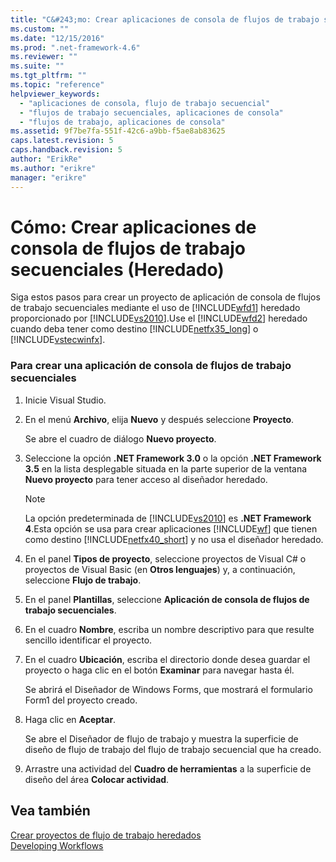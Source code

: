 ```yaml
---
title: "C&#243;mo: Crear aplicaciones de consola de flujos de trabajo secuenciales (Heredado) | Microsoft Docs"
ms.custom: ""
ms.date: "12/15/2016"
ms.prod: ".net-framework-4.6"
ms.reviewer: ""
ms.suite: ""
ms.tgt_pltfrm: ""
ms.topic: "reference"
helpviewer_keywords: 
  - "aplicaciones de consola, flujo de trabajo secuencial"
  - "flujos de trabajo secuenciales, aplicaciones de consola"
  - "flujos de trabajo, aplicaciones de consola"
ms.assetid: 9f7be7fa-551f-42c6-a9bb-f5ae8ab83625
caps.latest.revision: 5
caps.handback.revision: 5
author: "ErikRe"
ms.author: "erikre"
manager: "erikre"
---
```

# C&#243;mo: Crear aplicaciones de consola de flujos de trabajo secuenciales (Heredado)
Siga estos pasos para crear un proyecto de aplicación de consola de flujos de trabajo secuenciales mediante el uso de [!INCLUDE[wfd1](../workflow-designer/includes/wfd1_md.md)] heredado proporcionado por [!INCLUDE[vs2010](../modeling/includes/vs2010_md.md)].Use el [!INCLUDE[wfd2](../workflow-designer/includes/wfd2_md.md)] heredado cuando deba tener como destino [!INCLUDE[netfx35_long](../workflow-designer/includes/netfx35_long_md.md)] o [!INCLUDE[vstecwinfx](../workflow-designer/includes/vstecwinfx_md.md)].  
  
### Para crear una aplicación de consola de flujos de trabajo secuenciales  
  
1.  Inicie Visual Studio.  
  
2.  En el menú **Archivo**, elija **Nuevo** y después seleccione **Proyecto**.  
  
     Se abre el cuadro de diálogo **Nuevo proyecto**.  
  
3.  Seleccione la opción **.NET Framework 3.0** o la opción **.NET Framework 3.5** en la lista desplegable situada en la parte superior de la ventana **Nuevo proyecto** para tener acceso al diseñador heredado.  
  
    > [!NOTE]
    >  La opción predeterminada de [!INCLUDE[vs2010](../modeling/includes/vs2010_md.md)] es **.NET Framework 4**.Esta opción se usa para crear aplicaciones [!INCLUDE[wf](../workflow-designer/includes/wf_md.md)] que tienen como destino [!INCLUDE[netfx40_short](../workflow-designer/includes/netfx40_short_md.md)] y no usa el diseñador heredado.  
  
4.  En el panel **Tipos de proyecto**, seleccione proyectos de Visual C\# o proyectos de Visual Basic \(en **Otros lenguajes**\) y, a continuación, seleccione **Flujo de trabajo**.  
  
5.  En el panel **Plantillas**, seleccione **Aplicación de consola de flujos de trabajo secuenciales**.  
  
6.  En el cuadro **Nombre**, escriba un nombre descriptivo para que resulte sencillo identificar el proyecto.  
  
7.  En el cuadro **Ubicación**, escriba el directorio donde desea guardar el proyecto o haga clic en el botón **Examinar** para navegar hasta él.  
  
     Se abrirá el Diseñador de Windows Forms, que mostrará el formulario Form1 del proyecto creado.  
  
8.  Haga clic en **Aceptar**.  
  
     Se abre el Diseñador de flujo de trabajo y muestra la superficie de diseño de flujo de trabajo del flujo de trabajo secuencial que ha creado.  
  
9. Arrastre una actividad del **Cuadro de herramientas** a la superficie de diseño del área **Colocar actividad**.  
  
## Vea también  
 [Crear proyectos de flujo de trabajo heredados](../workflow-designer/creating-legacy-workflow-projects.md)   
 [Developing Workflows](http://msdn.microsoft.com/es-es/557bcb1f-a7ab-49f6-8df7-2706b7001301)